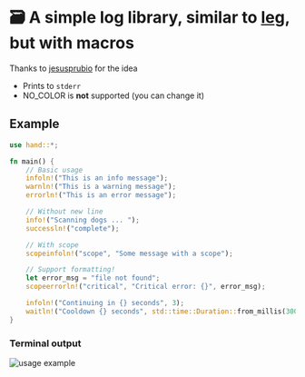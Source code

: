 # 🗃️ A simple log library, similar to <a href="github.com/jesusprubio/leg">leg</a>, but with macros

Thanks to <a href="github.com/jesusprubio">jesusprubio</a> for the idea

- Prints to ```stderr```
- NO_COLOR is **not** supported (you can change it)

## Example

```rust
use hand::*;

fn main() {
    // Basic usage
    infoln!("This is an info message");
    warnln!("This is a warning message");
    errorln!("This is an error message");

    // Without new line
    info!("Scanning dogs ... ");
    successln!("complete");

    // With scope
    scopeinfoln!("scope", "Some message with a scope");

    // Support formatting!
    let error_msg = "file not found";
    scopeerrorln!("critical", "Critical error: {}", error_msg);

    infoln!("Continuing in {} seconds", 3);
    waitln!("Cooldown {} seconds", std::time::Duration::from_millis(3000).as_secs());
}

```

### Terminal output
<img src="https://github.com/nomoreqwerty/hand/assets/72273722/7c86a4c6-44e2-49c8-a47f-4454b5b4d121" alt="usage example" border-radius="3px">

